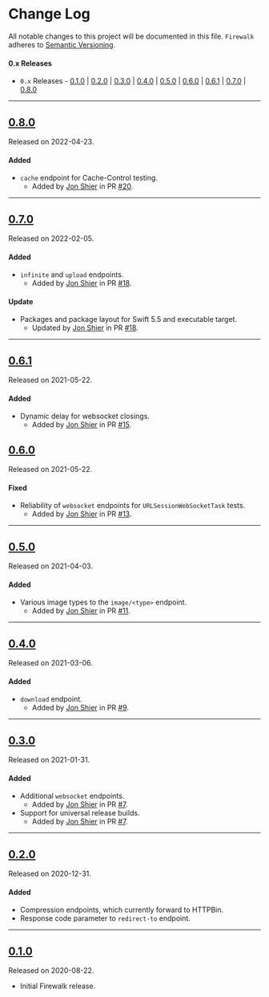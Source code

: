 # Change Log
All notable changes to this project will be documented in this file.
`Firewalk` adheres to [Semantic Versioning](https://semver.org/).

#### 0.x Releases
- `0.x` Releases - [0.1.0](#010) | [0.2.0](#020) | [0.3.0](#030) | [0.4.0](#040) | [0.5.0](#050) | [0.6.0](#060) | [0.6.1](#061) | [0.7.0](#070) | [0.8.0](#080)

---

## [0.8.0](https://github.com/Alamofire/Firewalk/releases/tag/0.8.0)
Released on 2022-04-23.

#### Added
- `cache` endpoint for Cache-Control testing.
  - Added by [Jon Shier](https://github.com/jshier) in PR [#20](https://github.com/Alamofire/Firewalk/pull/20).

---

## [0.7.0](https://github.com/Alamofire/Firewalk/releases/tag/0.7.0)
Released on 2022-02-05.

#### Added
- `infinite` and `upload` endpoints.
  - Added by [Jon Shier](https://github.com/jshier) in PR [#18](https://github.com/Alamofire/Firewalk/pull/18).

#### Update
- Packages and package layout for Swift 5.5 and executable target.
  - Updated by [Jon Shier](https://github.com/jshier) in PR [#18](https://github.com/Alamofire/Firewalk/pull/18).

---

## [0.6.1](https://github.com/Alamofire/Firewalk/releases/tag/0.6.1)
Released on 2021-05-22.

#### Added
- Dynamic delay for websocket closings.
  - Added by [Jon Shier](https://github.com/jshier) in PR [#15](https://github.com/Alamofire/Firewalk/pull/15).

## [0.6.0](https://github.com/Alamofire/Firewalk/releases/tag/0.6.0)
Released on 2021-05-22.

#### Fixed
- Reliability of `websocket` endpoints for `URLSessionWebSocketTask` tests.
  - Added by [Jon Shier](https://github.com/jshier) in PR [#13](https://github.com/Alamofire/Firewalk/pull/13).

---

## [0.5.0](https://github.com/Alamofire/Firewalk/releases/tag/0.5.0)
Released on 2021-04-03.

#### Added
- Various image types to the `image/<type>` endpoint.
  - Added by [Jon Shier](https://github.com/jshier) in PR [#11](https://github.com/Alamofire/Firewalk/pull/11).

---

## [0.4.0](https://github.com/Alamofire/Firewalk/releases/tag/0.4.0)
Released on 2021-03-06.

#### Added
- `download` endpoint.
  - Added by [Jon Shier](https://github.com/jshier) in PR [#9](https://github.com/Alamofire/Firewalk/pull/9).

---

## [0.3.0](https://github.com/Alamofire/Firewalk/releases/tag/0.3.0)
Released on 2021-01-31.

#### Added
- Additional `websocket` endpoints.
  - Added by [Jon Shier](https://github.com/jshier) in PR [#7](https://github.com/Alamofire/Firewalk/pull/7).
- Support for universal release builds.
  - Added by [Jon Shier](https://github.com/jshier) in PR [#7](https://github.com/Alamofire/Firewalk/pull/7).

---

## [0.2.0](https://github.com/Alamofire/Firewalk/releases/tag/0.2.0)
Released on 2020-12-31.

#### Added
- Compression endpoints, which currently forward to HTTPBin.
- Response code parameter to `redirect-to` endpoint.

---

## [0.1.0](https://github.com/Alamofire/Firewalk/releases/tag/0.1.0)
Released on 2020-08-22.

- Initial Firewalk release.
